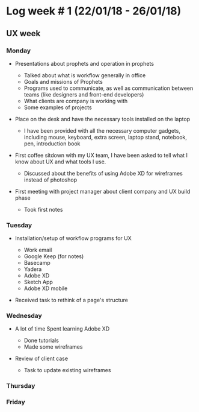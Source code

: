 # Log week # 1 (22/01/18 - 26/01/18)
## UX week

### Monday
* Presentations about prophets and operation in prophets
    * Talked about what is workflow generally in office
    * Goals and missions of Prophets
    * Programs used to communicate, as well as communication between teams (like designers and front-end developers)
    * What clients are company is working with
    * Some examples of projects

* Place on the desk and have the necessary tools installed on the laptop
    * I have been provided with all the necessary computer gadgets, including mouse, keyboard, extra screen, laptop stand, notebook, pen, introduction book

* First coffee sitdown with my UX team, I have been asked to tell what I know about UX and what tools I use.
    * Discussed about the benefits of using Adobe XD for wireframes instead of photoshop

* First meeting with project manager about client company and UX build phase
    * Took first notes

### Tuesday
* Installation/setup of workflow programs for UX
    * Work email
    * Google Keep (for notes)
    * Basecamp
    * Yadera
    * Adobe XD
    * Sketch App
    * Adobe XD mobile
    
* Received task to rethink of a page's structure

### Wednesday
* A lot of time Spent learning Adobe XD
    * Done tutorials
    * Made some wireframes

* Review of client case
    * Task to update existing wireframes

### Thursday

### Friday